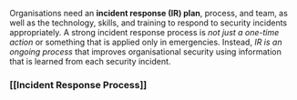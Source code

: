 
Organisations need an **incident response (IR) plan**, process, and team, as well as the technology, skills, and training to respond to security incidents appropriately. A strong incident response process is *not just a one-time action* or something that is applied only in emergencies. Instead, *IR is an ongoing process* that improves organisational security using information that is learned from each security incident.

### [[Incident Response Process]]